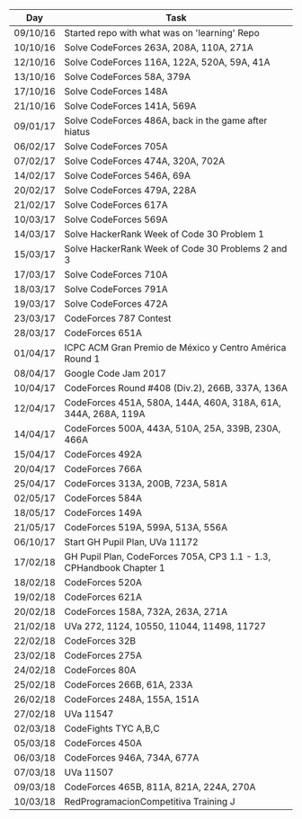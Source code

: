 | Day     | Task                                                     |
| ------- | -------------------------------------------------------- |
|09/10/16 | Started repo with what was on 'learning' Repo 
|10/10/16 | Solve CodeForces 263A, 208A, 110A, 271A
|12/10/16 | Solve CodeForces 116A, 122A, 520A, 59A, 41A
|13/10/16 | Solve CodeForces 58A, 379A
|17/10/16 | Solve CodeForces 148A
|21/10/16 | Solve CodeForces 141A, 569A
|09/01/17 | Solve CodeForces 486A, back in the game after hiatus
|06/02/17 | Solve CodeForces 705A
|07/02/17 | Solve CodeForces 474A, 320A, 702A
|14/02/17 | Solve CodeForces 546A, 69A
|20/02/17 | Solve CodeForces 479A, 228A
|21/02/17 | Solve CodeForces 617A
|10/03/17 | Solve CodeForces 569A
|14/03/17 | Solve HackerRank Week of Code 30 Problem 1
|15/03/17 | Solve HackerRank Week of Code 30 Problems 2 and 3
|17/03/17 | Solve CodeForces 710A
|18/03/17 | Solve CodeForces 791A
|19/03/17 | Solve CodeForces 472A
|23/03/17 | CodeForces 787 Contest
|28/03/17 | CodeForces 651A
|01/04/17 | ICPC ACM Gran Premio de México y Centro América Round 1
|08/04/17 | Google Code Jam 2017
|10/04/17 | CodeForces Round #408 (Div.2), 266B, 337A, 136A
|12/04/17 | CodeForces 451A, 580A, 144A, 460A, 318A, 61A, 344A, 268A, 119A
|14/04/17 | CodeForces 500A, 443A, 510A, 25A, 339B, 230A, 466A
|15/04/17 | CodeForces 492A
|20/04/17 | CodeForces 766A
|25/04/17 | CodeForces 313A, 200B, 723A, 581A
|02/05/17 | CodeForces 584A
|18/05/17 | CodeForces 149A
|21/05/17 | CodeForces 519A, 599A, 513A, 556A
|06/10/17 | Start GH Pupil Plan, UVa 11172
|17/02/18 | GH Pupil Plan, CodeForces 705A, CP3 1.1 - 1.3, CPHandbook Chapter 1
|18/02/18 | CodeForces 520A
|19/02/18 | CodeForces 621A
|20/02/18 | CodeForces 158A, 732A, 263A, 271A
|21/02/18 | UVa 272, 1124, 10550, 11044, 11498, 11727
|22/02/18 | CodeForces 32B
|23/02/18 | CodeForces 275A
|24/02/18 | CodeForces 80A
|25/02/18 | CodeForces 266B, 61A, 233A
|26/02/18 | CodeForces 248A, 155A, 151A
|27/02/18 | UVa 11547
|02/03/18 | CodeFights TYC A,B,C
|05/03/18 | CodeForces 450A
|06/03/18 | CodeForces 946A, 734A, 677A
|07/03/18 | UVa 11507
|09/03/18 | CodeForces 465B, 811A, 821A, 224A, 270A
|10/03/18 | RedProgramacionCompetitiva Training J
